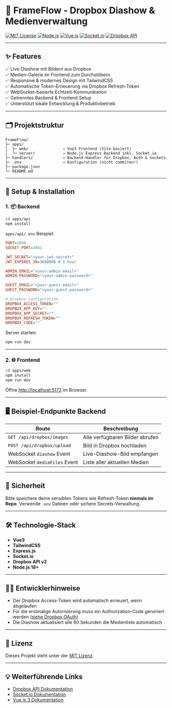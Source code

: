 
# 📸 FrameFlow - Dropbox Diashow & Medienverwaltung

[![MIT License](https://img.shields.io/badge/License-MIT-green.svg)](LICENSE)
[![Node.js](https://img.shields.io/badge/Node.js-18+-green)](https://nodejs.org/)
[![Vue.js](https://img.shields.io/badge/Vue-3.x-brightgreen)](https://vuejs.org/)
[![Socket.io](https://img.shields.io/badge/Socket.io-Realtime-blue)](https://socket.io/)
[![Dropbox API](https://img.shields.io/badge/Dropbox-API-blue)](https://www.dropbox.com/developers)

---

## ✨ Features

✅ Live-Diashow mit Bildern aus Dropbox  
✅ Medien-Galerie im Frontend zum Durchstöbern  
✅ Responsive & modernes Design mit TailwindCSS  
✅ Automatische Token-Erneuerung via Dropbox Refresh-Token  
✅ WebSocket-basierte Echtzeit-Kommunikation  
✅ Getrenntes Backend & Frontend Setup  
✅ Unterstützt lokale Entwicklung & Produktivbetrieb

---

## 🗂 Projektstruktur

```
FrameFlow/
├─ apps/
│  ├─ web/               → Vue3 Frontend (Vite-basiert)
│  └─ server/            → Node.js Express Backend inkl. Socket.io
├─ handlers/             → Backend-Handler für Dropbox, Auth & Sockets
├─ .env                  → Konfiguration (nicht commiten!)
├─ package.json
└─ README.md
```

---

## 🚀 Setup & Installation

### 1. 📦 Backend

```bash
cd apps/api
npm install
```

`apps/api/.env` Beispiel:

```ini
PORT=3040
SOCKET_PORT=3041

JWT_SECRET="<your-jwt-secret>"
JWT_EXPIRES_IN=3600000 # 1 hour

ADMIN_EMAIL="<your-admin-email>"
ADMIN_PASSWORD="<your-admin-password>"

GUEST_EMAIL="<your-guest-email>"
GUEST_PASSWORD="<your-guest-password>"

# Dropbox configuration
DROPBOX_ACCESS_TOKEN=""
DROPBOX_APP_KEY=""
DROPBOX_APP_SECRET=""
DROPBOX_REFRESH_TOKEN=""
DROPBOX_CODE=""

```

Server starten:

```bash
npm run dev
```

---

### 2. 🌐 Frontend

```bash
cd apps/web
npm install
npm run dev
```

Öffne [http://localhost:5173](http://localhost:5173) im Browser.

---

## 🖥 Beispiel-Endpunkte Backend

| Route                          | Beschreibung                     |
|---------------------------------|-----------------------------------|
| `GET /api/dropbox/images`      | Alle verfügbaren Bilder abrufen   |
| `POST /api/dropbox/upload`     | Bild in Dropbox hochladen         |
| WebSocket `diashow` Event      | Live-Diashow-Bild empfangen       |
| WebSocket `mediaFiles` Event   | Liste aller aktuellen Medien      |

---

## 🔐 Sicherheit

Bitte speichere deine sensiblen Tokens wie Refresh-Token **niemals im Repo**. Verwende `.env` Dateien oder sichere Secrets-Verwaltung.

---

## 🛠 Technologie-Stack

- **Vue3**
- **TailwindCSS**
- **Express.js**
- **Socket.io**
- **Dropbox API v2**
- **Node.js 18+**

---

## 👨‍💻 Entwicklerhinweise

- Der Dropbox Access-Token wird automatisch erneuert, wenn abgelaufen
- Für die erstmalige Autorisierung muss ein Authorization-Code generiert werden ([siehe Dropbox OAuth](https://www.dropbox.com/developers/documentation/http/documentation#oauth2-authorize))
- Die Diashow aktualisiert alle 60 Sekunden die Medienliste automatisch

---

## 📄 Lizenz

Dieses Projekt steht unter der [MIT Lizenz](LICENSE).

---

## 💡 Weiterführende Links

- [Dropbox API Dokumentation](https://www.dropbox.com/developers/documentation/http/documentation)
- [Socket.io Dokumentation](https://socket.io/docs/v4/)
- [Vue.js 3 Dokumentation](https://vuejs.org/)  
